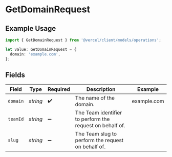 # GetDomainRequest

## Example Usage

```typescript
import { GetDomainRequest } from '@vercel/client/models/operations';

let value: GetDomainRequest = {
  domain: 'example.com',
};
```

## Fields

| Field    | Type     | Required           | Description                                              | Example     |
| -------- | -------- | ------------------ | -------------------------------------------------------- | ----------- |
| `domain` | _string_ | :heavy_check_mark: | The name of the domain.                                  | example.com |
| `teamId` | _string_ | :heavy_minus_sign: | The Team identifier to perform the request on behalf of. |             |
| `slug`   | _string_ | :heavy_minus_sign: | The Team slug to perform the request on behalf of.       |             |
